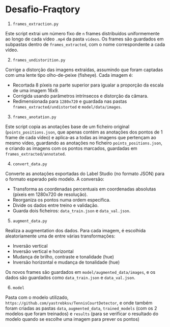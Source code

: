 # Desafio-Fraqtory

1. `frames_extraction.py`

Este script extrai um número fixo de `n` frames distribuídos uniformemente ao longo de cada vídeo `.mp4` da pasta `videos`. Os frames são guardados em subpastas dentro de `frames_extracted`, com o nome correspondente a cada vídeo.

2. `frames_undistorition.py`

Corrige a distorção das imagens extraídas, assumindo que foram captadas com uma lente tipo olho-de-peixe (fisheye). Cada imagem é:
- Recortada 8 píxeis na parte superior para igualar a proporção da escala de uma imagem 16x9.
- Corrigida usando parâmetros intrínsecos e distorção da câmara.
- Redimensionada para `1280x720` e guardada nas pastas `frames_extracted/undistorted` e `model/data/images`.

3. `frames_anotation.py`

Este script copia as anotações base de um ficheiro original (`points_positions.json`, que apenas contém as anotações dos pontos de 1 frame de cada vídeo) e aplica-as a todas as imagens que pertençam ao mesmo vídeo, guardando as anotações no ficheiro `points_positions.json`, e criando as imagens com os pontos marcados, guardadas em `frames_extracted/annotated`. 

4. `convert_data.py`

Converte as anotações exportadas do Label Studio (no formato JSON) para o formato esperado pelo modelo. A conversão:
- Transforma as coordenadas percentuais em coordenadas absolutas (píxeis em 1280x720 de resolução).
- Reorganiza os pontos numa ordem específica.
- Divide os dados entre treino e validação.
- Guarda dois ficheiros: `data_train.json` e `data_val.json`.

5. `augment_data.py`

Realiza a augmentation dos dados. Para cada imagem, é escolhida aleatoriamente uma de entre várias transformações:
- Inversão vertical
- Inversão vertical e horizontal
- Mudança de brilho, contraste e tonalidade (hue)
- Inversão horizontal e mudança de tonalidade (hue)

Os novos frames são guardados em `model/augmented_data/images`, e os dados são guardados como `data_train.json` e `data_val.json`.

6. `model`

Pasta com o modelo utilizado, `https://github.com/yastrebksv/TennisCourtDetector`, e onde também foram criadas as pastas `data`, `augmented_data`, `trained_models` (com os 2 modelos que foram treinados) e `results` (para se verificar o resultado do modelo quando se escolhe uma imagem para prever os pontos)
